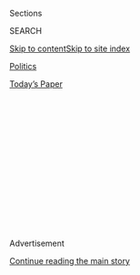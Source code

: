 <div id="app">

<div>

<div>

<div>

<div class="NYTAppHideMasthead css-1q2w90k e1suatyy0">

<div class="section css-ui9rw0 e1suatyy2">

<div class="css-eph4ug er09x8g0">

<div class="css-6n7j50">

</div>

<span class="css-1dv1kvn">Sections</span>

<div class="css-10488qs">

<span class="css-1dv1kvn">SEARCH</span>

</div>

[Skip to content](#site-content)[Skip to site
index](#site-index)

</div>

<div id="masthead-section-label" class="css-1wr3we4 eaxe0e00">

[Politics](https://www.nytimes3xbfgragh.onion/section/politics)

</div>

<div class="css-10698na e1huz5gh0">

</div>

</div>

<div id="masthead-bar-one" class="section hasLinks css-15hmgas e1csuq9d3">

<div class="css-uqyvli e1csuq9d0">

</div>

<div class="css-1uqjmks e1csuq9d1">

</div>

<div class="css-9e9ivx">

[](https://myaccount.nytimes3xbfgragh.onion/auth/login?response_type=cookie&client_id=vi)

</div>

<div class="css-1bvtpon e1csuq9d2">

[Today’s
Paper](https://www.nytimes3xbfgragh.onion/section/todayspaper)

</div>

</div>

</div>

</div>

<div data-aria-hidden="false">

<div id="site-content" data-role="main">

<div>

<div class="css-1aor85t" style="opacity:0.000000001;z-index:-1;visibility:hidden">

<div class="css-1hqnpie">

<div class="css-epjblv">

<span class="css-17xtcya">[Politics](/section/politics)</span><span class="css-x15j1o">|</span><span class="css-fwqvlz">Rex
Tillerson, Exxon C.E.O., Chosen as Secretary of
State</span>

</div>

<div class="css-k008qs">

<div class="css-1iwv8en">

<span class="css-18z7m18"></span>

<div>

</div>

</div>

<span class="css-1n6z4y">https://nyti.ms/2gATO2B</span>

<div class="css-1705lsu">

<div class="css-4xjgmj">

<div class="css-4skfbu" data-role="toolbar" data-aria-label="Social Media Share buttons, Save button, and Comments Panel with current comment count" data-testid="share-tools">

  - 
  - 
  - 
  - 
    
    <div class="css-6n7j50">
    
    </div>

  - 
  - 

</div>

</div>

</div>

</div>

</div>

</div>

<div class="css-13pd83m">

</div>

<div id="top-wrapper" class="css-1sy8kpn">

<div id="top-slug" class="css-l9onyx">

Advertisement

</div>

[Continue reading the main
story](#after-top)

<div class="ad top-wrapper" style="text-align:center;height:100%;display:block;min-height:250px">

<div id="top" class="place-ad" data-position="top" data-size-key="top">

</div>

</div>

<div id="after-top">

</div>

</div>

<div id="sponsor-wrapper" class="css-1hyfx7x">

<div id="sponsor-slug" class="css-19vbshk">

Supported by

</div>

[Continue reading the main
story](#after-sponsor)

<div id="sponsor" class="ad sponsor-wrapper" style="text-align:center;height:100%;display:block">

</div>

<div id="after-sponsor">

</div>

</div>

<div class="css-1vkm6nb ehdk2mb0">

# Rex Tillerson, Exxon C.E.O., Chosen as Secretary of State

</div>

<div class="css-79elbk" data-testid="photoviewer-wrapper">

<div class="css-z3e15g" data-testid="photoviewer-wrapper-hidden">

</div>

<div class="css-1a48zt4 ehw59r15" data-testid="photoviewer-children">

![<span class="css-16f3y1r e13ogyst0" data-aria-hidden="true">Rex W.
Tillerson, the chief executive of Exxon Mobil, at a shareholders meeting
in Dallas in
2014.</span><span class="css-cnj6d5 e1z0qqy90" itemprop="copyrightHolder"><span class="css-1ly73wi e1tej78p0">Credit...</span><span><span>LM
Otero/Associated
Press</span></span></span>](https://static01.graylady3jvrrxbe.onion/images/2016/12/13/us/13tillerson/14tillerson-articleInline.jpg?quality=75&auto=webp&disable=upscale)

</div>

</div>

<div class="css-xt80pu e12qa4dv0">

<div class="css-18e8msd">

<div class="css-vp77d3 epjyd6m0">

<div class="css-1baulvz">

By [<span class="css-1baulvz" itemprop="name">Michael D.
Shear</span>](http://www.nytimes3xbfgragh.onion/by/michael-d-shear) and
[<span class="css-1baulvz last-byline" itemprop="name">Maggie
Haberman</span>](http://www.nytimes3xbfgragh.onion/by/maggie-haberman)

</div>

</div>

  - Dec. 12,
    2016

  - 
    
    <div class="css-4xjgmj">
    
    <div class="css-d8bdto" data-role="toolbar" data-aria-label="Social Media Share buttons, Save button, and Comments Panel with current comment count" data-testid="share-tools">
    
      - 
      - 
      - 
      - 
        
        <div class="css-6n7j50">
        
        </div>
    
      - 
      - 
    
    </div>
    
    </div>

</div>

</div>

<div class="section meteredContent css-1r7ky0e" name="articleBody" itemprop="articleBody">

<div class="css-1fanzo5 StoryBodyCompanionColumn">

<div class="css-53u6y8">

WASHINGTON — President-elect Donald J. Trump on Tuesday officially
selected Rex W. Tillerson, the chief executive of Exxon Mobil, to be his
secretary of state. In saying he will nominate Mr. Tillerson, the
president-elect is dismissing bipartisan concerns that the
globe-trotting leader of an energy giant has a too-cozy relationship
with Vladimir V. Putin, the president of Russia.

A statement from Mr. Trump’s transition office early Tuesday brought to
an end his public and chaotic deliberations over the nation’s top
diplomat — a process that at times veered from rewarding Rudolph W.
Giuliani, one of his most loyal supporters, to musing about whether Mitt
Romney, one of his most outspoken critics, might be forgiven.

Instead, Mr. Trump has decided to risk what looks to be a bruising
confirmation fight in the Senate.

In the past several days, Republican and Democratic lawmakers had warned
that Mr. Tillerson would face intense scrutiny over his two-decade
relationship with Russia, which awarded him its Order of Friendship in
2013, and with Mr. Putin.

</div>

</div>

<div class="css-1fanzo5 StoryBodyCompanionColumn">

<div class="css-53u6y8">

The hearings will also put a focus on Exxon Mobil’s business dealings
with Moscow. The company has billions of dollars in oil contracts that
can go forward only if the United States lifts sanctions against Russia,
and Mr. Tillerson’s stake in Russia’s energy industry could create a
very blurry line between his interests as an oilman and his role as
America’s leading
diplomat.

</div>

</div>

<div class="css-1sngw6j">

[](https://www.nytimes3xbfgragh.onion/interactive/2016/us/politics/donald-trump-administration.html)

<div class="css-1eoytci">

![](https://static01.graylady3jvrrxbe.onion/images/2016/11/11/us/politics/donald-trump-administration-1478905372015/donald-trump-administration-1478905372015-square640.jpg)

</div>

<div class="css-1rha1bf">

## Donald Trump’s Cabinet Is Complete. Here’s the Full List.

A list of appointees and nominees for top posts in the new
administration.

</div>

</div>

<div class="css-1fanzo5 StoryBodyCompanionColumn">

<div class="css-53u6y8">

Mr. Tillerson has been publicly skeptical about the sanctions, which
have halted some of Exxon Mobil’s biggest projects in Russia, including
an agreement with the state oil company to explore and pump in Siberia
that could be worth tens of billions of dollars.

Senator John McCain, Republican of Arizona, said on Saturday that Mr.
Tillerson’s connections to Mr. Putin were “a matter of concern to me”
and promised to examine them closely if he were nominated.

“Vladimir Putin is a thug, bully and a murderer, and anybody else who
describes him as anything else is lying,” Mr. McCain said on Fox News.

</div>

</div>

<div class="css-1fanzo5 StoryBodyCompanionColumn">

<div class="css-53u6y8">

Mr. Trump [has fanned
speculation](https://www.nytimes3xbfgragh.onion/2016/11/24/us/politics/donald-trump-mitt-romney-rudy-giuliani-state.html "Times article.")
about his choice for secretary of state for weeks. In the end, he
discarded not only Mr. Giuliani and Mr. Romney, but also an endlessly
changing list that at times included Senator Bob Corker, Republican of
Tennessee; David H. Petraeus, the former Army general and C.I.A.
director; and Jon M. Huntsman Jr., the former Utah governor and
presidential candidate in 2012.

Mr. Romney, Mr. Petraeus and Mr. Corker, the three leading runners-up,
all received calls late Monday informing them of Mr. Trump’s decision,
according to people familiar with the president-elect’s final choice.

He settled on Mr. Tillerson, a deal maker who has spent the past four
decades at Exxon, much of it in search of oil and gas agreements in
troubled parts of the world. A native of Wichita Falls, Tex., who speaks
with a strong Texas twang, Mr. Tillerson, 64, runs a company with
operations in about 50 countries, and has cut deals to expand business
in Venezuela, Qatar, Kurdistan and elsewhere.

If confirmed as secretary of state, Mr. Tillerson would face a new
challenge: nurturing alliances around the world that are built less on
deals and more on diplomacy.

That could prove to be a special test when it comes to Russia, where Mr.
Tillerson has fought for years to strengthen connections through
business negotiations worth billions of dollars. Under his leadership,
Exxon has entered into joint ventures with Rosneft, a Russian-backed oil
company, and donated to the country’s health and social programs.

In his new role, Mr. Tillerson would have to manage the difficult
relationship between the United States and Mr. Putin’s Russia, including
the economic sanctions imposed after Moscow intervened in Ukraine and
occupied Crimea. Last month, President Obama and European leaders agreed
to keep sanctions in place until Mr. Putin agrees to a cease-fire and to
the withdrawal of heavy weapons from front lines in eastern Ukraine.

</div>

</div>

<div class="css-1fanzo5 StoryBodyCompanionColumn">

<div class="css-53u6y8">

Other Republicans who have challenged Mr. Tillerson’s potential
selection include Senator Marco Rubio of Florida, who expressed concern
in a Twitter post on Monday about his relationship with Mr. Putin.

Mr. Trump favored Mr. Giuliani, the former New York mayor, initially,
but quickly grew weary of his penchant for drawing outsize media
attention. Mr. Trump was also troubled by reports of [Mr. Giuliani’s
business
entanglements](https://www.nytimes3xbfgragh.onion/2016/11/16/us/politics/donald-trump-cabinet-rudy-giuliani.html "Times article.")
overseas. And some of the president-elect’s closest advisers, including
his son-in-law, Jared Kushner, saw Mr. Giuliani as a poor fit for the
job.

That led to interest in Mr. Romney, who had called Mr. Trump a “fraud”
and a “phony” during the campaign. Mr. Romney had also highlighted
Russia as a danger to United States interests during the 2012
race.

</div>

</div>

<div class="css-1sngw6j">

[](https://www.nytimes3xbfgragh.onion/interactive/2016/12/05/us/politics/trump-cabinet-insiders-outsiders-millionaires.html)

<div class="css-1eoytci">

![](https://static01.graylady3jvrrxbe.onion/images/2016/12/02/us/politics/trump-cabinet-insiders-outsiders-millionaires-1480717606838/trump-cabinet-insiders-outsiders-millionaires-1480717606838-thumbLarge-v2.png)

</div>

<div class="css-1rha1bf">

## Outsiders, Insiders and Multimillionaires in Trump’s Cabinet

President-elect Donald J. Trump’s cabinet and top staff are shaping up
to be a mix of wealthy Washington outsiders, Republican insiders and
former military officers who have been critical of the Obama
administration.

</div>

</div>

<div class="css-1fanzo5 StoryBodyCompanionColumn">

<div class="css-53u6y8">

Mr. Trump and Mr. Romney [made
peace](https://www.nytimes3xbfgragh.onion/2016/11/20/us/politics/donald-trump-mitt-romney-secretary-state.html "Times article."),
meeting twice and speaking periodically by phone. But some of Mr.
Trump’s advisers, including his last campaign manager, Kellyanne
Conway, warned publicly in a series of television interviews that some
of his supporters would quickly drift away if Mr. Romney were chosen for
the job.

Mr. Tillerson [emerged as a
contender](https://www.nytimes3xbfgragh.onion/2016/12/09/us/politics/rex-tillerson-secretary-of-state-exxon-donald-trump.html "Times article.")
on the strong recommendations of James A. Baker III, the secretary of
state under President George Bush, and Robert M. Gates, the former
defense secretary, according to a person briefed on the process.

Mr. Kushner and Mr. Trump’s chief strategist, Stephen K. Bannon, argued
strongly for Mr. Tillerson, and the president-elect was intrigued.

</div>

</div>

<div class="css-1fanzo5 StoryBodyCompanionColumn">

<div class="css-53u6y8">

Mr. Trump met with Mr. Tillerson for more than two hours on Saturday at
Trump Tower in Manhattan. To his aides, Mr. Trump described Mr.
Tillerson as in a different “league” than his other options.

Mr. Romney acknowledged late Monday night in [a Facebook
post](https://www.facebookcorewwwi.onion/mittromney/posts/10153988122401121 "The Facebook post.")
that he had been passed over, writing, “It was an honor to have been
considered for Secretary of State of our great country.”

“My discussions with President-elect Trump have been both enjoyable and
enlightening,” Mr. Romney wrote.

</div>

</div>

</div>

<div>

</div>

<div>

</div>

<div>

</div>

<div>

<div id="bottom-wrapper" class="css-1ede5it">

<div id="bottom-slug" class="css-l9onyx">

Advertisement

</div>

[Continue reading the main
story](#after-bottom)

<div id="bottom" class="ad bottom-wrapper" style="text-align:center;height:100%;display:block;min-height:90px">

</div>

<div id="after-bottom">

</div>

</div>

</div>

</div>

</div>

## Site Index

<div>

</div>

## Site Information Navigation

  - [© <span>2020</span> <span>The New York Times
    Company</span>](https://help.nytimes3xbfgragh.onion/hc/en-us/articles/115014792127-Copyright-notice)

<!-- end list -->

  - [NYTCo](https://www.nytco.com/)
  - [Contact
    Us](https://help.nytimes3xbfgragh.onion/hc/en-us/articles/115015385887-Contact-Us)
  - [Work with us](https://www.nytco.com/careers/)
  - [Advertise](https://nytmediakit.com/)
  - [T Brand Studio](http://www.tbrandstudio.com/)
  - [Your Ad
    Choices](https://www.nytimes3xbfgragh.onion/privacy/cookie-policy#how-do-i-manage-trackers)
  - [Privacy](https://www.nytimes3xbfgragh.onion/privacy)
  - [Terms of
    Service](https://help.nytimes3xbfgragh.onion/hc/en-us/articles/115014893428-Terms-of-service)
  - [Terms of
    Sale](https://help.nytimes3xbfgragh.onion/hc/en-us/articles/115014893968-Terms-of-sale)
  - [Site
    Map](https://spiderbites.nytimes3xbfgragh.onion)
  - [Help](https://help.nytimes3xbfgragh.onion/hc/en-us)
  - [Subscriptions](https://www.nytimes3xbfgragh.onion/subscription?campaignId=37WXW)

</div>

</div>

</div>

</div>
